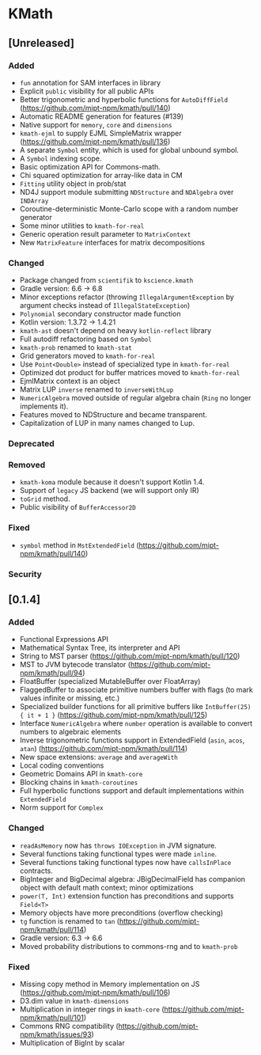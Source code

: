 # KMath

## [Unreleased]
### Added
- `fun` annotation for SAM interfaces in library
- Explicit `public` visibility for all public APIs
- Better trigonometric and hyperbolic functions for `AutoDiffField` (https://github.com/mipt-npm/kmath/pull/140)
- Automatic README generation for features (#139)
- Native support for `memory`, `core` and `dimensions`
- `kmath-ejml` to supply EJML SimpleMatrix wrapper (https://github.com/mipt-npm/kmath/pull/136)
- A separate `Symbol` entity, which is used for global unbound symbol.
- A `Symbol` indexing scope.
- Basic optimization API for Commons-math.
- Chi squared optimization for array-like data in CM
- `Fitting` utility object in prob/stat
- ND4J support module submitting `NDStructure` and `NDAlgebra` over `INDArray`
- Coroutine-deterministic Monte-Carlo scope with a random number generator
- Some minor utilities to `kmath-for-real`
- Generic operation result parameter to `MatrixContext`
- New `MatrixFeature` interfaces for matrix decompositions

### Changed
- Package changed from `scientifik` to `kscience.kmath`
- Gradle version: 6.6 -> 6.8
- Minor exceptions refactor (throwing `IllegalArgumentException` by argument checks instead of `IllegalStateException`)
- `Polynomial` secondary constructor made function
- Kotlin version: 1.3.72 -> 1.4.21
- `kmath-ast` doesn't depend on heavy `kotlin-reflect` library
- Full autodiff refactoring based on `Symbol`
- `kmath-prob` renamed to `kmath-stat`
- Grid generators moved to `kmath-for-real`
- Use `Point<Double>` instead of specialized type in `kmath-for-real`
- Optimized dot product for buffer matrices moved to `kmath-for-real`
- EjmlMatrix context is an object
- Matrix LUP `inverse` renamed to `inverseWithLup`
- `NumericAlgebra` moved outside of regular algebra chain (`Ring` no longer implements it).
- Features moved to NDStructure and became transparent.
- Capitalization of LUP in many names changed to Lup.

### Deprecated

### Removed
- `kmath-koma` module because it doesn't support Kotlin 1.4.
- Support of `legacy` JS backend (we will support only IR)
- `toGrid` method.
- Public visibility of `BufferAccessor2D`

### Fixed
- `symbol` method in `MstExtendedField` (https://github.com/mipt-npm/kmath/pull/140)

### Security

## [0.1.4]

### Added
- Functional Expressions API
- Mathematical Syntax Tree, its interpreter and API
- String to MST parser (https://github.com/mipt-npm/kmath/pull/120)
- MST to JVM bytecode translator (https://github.com/mipt-npm/kmath/pull/94)
- FloatBuffer (specialized MutableBuffer over FloatArray)
- FlaggedBuffer to associate primitive numbers buffer with flags (to mark values infinite or missing, etc.)
- Specialized builder functions for all primitive buffers like `IntBuffer(25) { it + 1 }` (https://github.com/mipt-npm/kmath/pull/125)
- Interface `NumericAlgebra` where `number` operation is available to convert numbers to algebraic elements
- Inverse trigonometric functions support in ExtendedField (`asin`, `acos`, `atan`) (https://github.com/mipt-npm/kmath/pull/114)
- New space extensions: `average` and `averageWith`
- Local coding conventions
- Geometric Domains API in `kmath-core`
- Blocking chains in `kmath-coroutines`
- Full hyperbolic functions support and default implementations within `ExtendedField`
- Norm support for `Complex`

### Changed
- `readAsMemory` now has `throws IOException` in JVM signature.
- Several functions taking functional types were made `inline`.
- Several functions taking functional types now have `callsInPlace` contracts.
- BigInteger and BigDecimal algebra: JBigDecimalField has companion object with default math context; minor optimizations
- `power(T, Int)` extension function has preconditions and supports `Field<T>`
- Memory objects have more preconditions (overflow checking)
- `tg` function is renamed to `tan` (https://github.com/mipt-npm/kmath/pull/114)
- Gradle version: 6.3 -> 6.6
- Moved probability distributions to commons-rng and to `kmath-prob`

### Fixed
- Missing copy method in Memory implementation on JS (https://github.com/mipt-npm/kmath/pull/106)
- D3.dim value in `kmath-dimensions`
- Multiplication in integer rings in `kmath-core` (https://github.com/mipt-npm/kmath/pull/101)
- Commons RNG compatibility (https://github.com/mipt-npm/kmath/issues/93)
- Multiplication of BigInt by scalar
